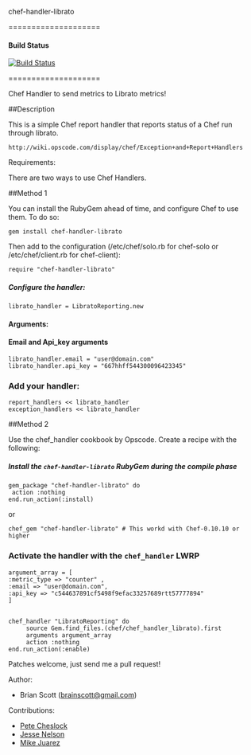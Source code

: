 chef-handler-librato

====================
#### Build Status
[![Build Status](https://travis-ci.org/bscott/chef-handler-librato.svg)](https://travis-ci.org/bscott/chef-handler-librato)

====================

Chef Handler to send metrics to Librato metrics!

##Description

This is a simple Chef report handler that reports status of a Chef run through librato.

    http://wiki.opscode.com/display/chef/Exception+and+Report+Handlers

Requirements:


There are two ways to use Chef Handlers.

##Method 1

You can install the RubyGem ahead of time, and configure Chef to use them. To do so:

	gem install chef-handler-librato

Then add to the configuration (/etc/chef/solo.rb for chef-solo or /etc/chef/client.rb for chef-client):

	require "chef-handler-librato"

##### Configure the handler:

	librato_handler = LibratoReporting.new

#### Arguments:

#### Email and Api_key arguments

	librato_handler.email = "user@domain.com"
	librato_handler.api_key = "667hhff544300096423345"



### Add your handler:

	report_handlers << librato_handler
	exception_handlers << librato_handler

##Method 2

Use the chef_handler cookbook by Opscode. Create a recipe with the following:

##### Install the `chef-handler-librato` RubyGem during the compile phase

	gem_package "chef-handler-librato" do
 	 action :nothing
  	end.run_action(:install)
  
or 

	chef_gem "chef-handler-librato" # This workd with Chef-0.10.10 or higher

### Activate the handler with the `chef_handler` LWRP

	argument_array = [
	:metric_type => "counter" ,
	:email => "user@domain.com",
	:api_key => "c544637891cf5498f9efac33257689rtt57777894" 
	]
	

	chef_handler "LibratoReporting" do
		 source Gem.find_files.(chef/chef_handler_librato).first
 		 arguments argument_array
  		 action :nothing
	end.run_action(:enable)


Patches welcome, just send me a pull request!

Author:

* Brian Scott (brainscott@gmail.com)

Contributions:

* [Pete Cheslock](https://github.com/petecheslock)
* [Jesse Nelson](https://github.com/spheromak)
* [Mike Juarez](https://github.com/mjuarez)
